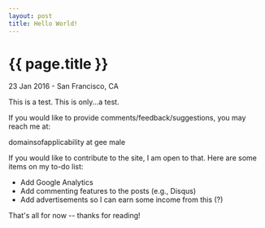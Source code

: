 ```yaml
---
layout: post
title: Hello World!
---
```


{{ page.title }}
================

<p class="meta">23 Jan 2016 - San Francisco, CA</p>

This is a test. This is only...a test.

If you would like to provide comments/feedback/suggestions, you may reach me at:

domainsofapplicability at gee male

If you would like to contribute to the site, I am open to that. Here are some items on my to-do list:

* Add Google Analytics
* Add commenting features to the posts (e.g., Disqus)
* Add advertisements so I can earn some income from this (?)

That's all for now -- thanks for reading!